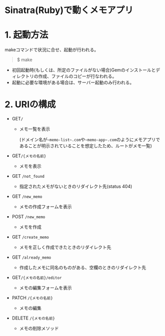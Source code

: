 # Sinatra(Ruby)で動くメモアプリ

# 1. 起動方法

makeコマンドで状況に合せ、起動が行われる。
> $ make

- 初回起動時(もしくは、所定のファイルがない場合)Gemのインストールとディレクトリの作成、ファイルのコピーが行なわれる。
- 起動に必要な環境がある場合は、サーバー起動のみ行われる。

# 2. URIの構成
- GET`/`
  - メモ一覧を表示

    (ドメイン名が`~memo-list~.com`や`~memo-app~.com`のようにメモアプリであることが明示されていることを想定したため、ルートがメモ一覧)

- GET`/{メモの名前}`
  - メモを表示

- GET `/not_found`
  - 指定されたメモがないときのリダイレクト先(status 404)

- GET `/new_memo`
  - メモの作成フォームを表示

- POST `/new_memo`
  - メモを作成

- GET `/create_memo`
  - メモを正しく作成できたときのリダイレクト先

- GET `/already_memo`
  - 作成したメモに同名のものがある、空欄のときのリダイレクト先

- GET`/{メモの名前}/editor`
  - メモの編集フォームを表示

- PATCH `/{メモの名前}`
  - メモの編集

- DELETE `/{メモの名前}`
  - メモの削除メソッド
